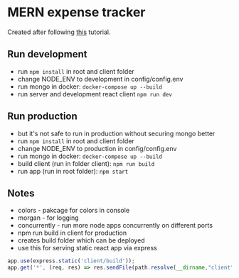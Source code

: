 # MERN expense tracker

Created after following [this](https://www.youtube.com/watch?v=KyWaXA_NvT0) tutorial.

## Run development

- run `npm install` in root and client folder
- change NODE_ENV to development in config/config.env
- run mongo in docker: `docker-compose up --build`
- run server and development react client `npm run dev`

## Run production

- but it's not safe to run in production without securing mongo better
- run `npm install` in root and client folder
- change NODE_ENV to production in config/config.env
- run mongo in docker: `docker-compose up --build`
- build client (run in folder client): `npm run build`
- run app (run in root folder): `npm start`

## Notes

- colors - pakcage for colors in console
- morgan - for logging
- concurrently - run more node apps concurrently on different ports
- npm run build in client for production
- creates build folder which can be deployed
- use this for serving static react app via express
```js
app.use(express.static('client/build'));
app.get('*', (req, res) => res.sendFile(path.resolve(__dirname,"client","build","index.html")))
```